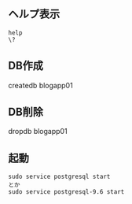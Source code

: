 ## ヘルプ表示
```
help
\?
```

## DB作成
createdb blogapp01

## DB削除
dropdb blogapp01


## 起動
```
sudo service postgresql start
とか
sudo service postgresql-9.6 start
```
